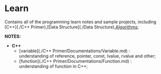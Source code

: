 # Learn

Contains all of the programming learn notes and sample projects, including [C++](./C++ Primer),[Data Structure](./Data Structure),[Algorithms](./Algorithms);

**NOTES:**
* **C++**
	- [variable](./C++ Primer/Documentations/Variable.md) : understanding of reference, pointer, const, lvalue, rvalue and other;
	- [function](./C++ Primer/Documentations/Function.md) : understanding of function in C++;